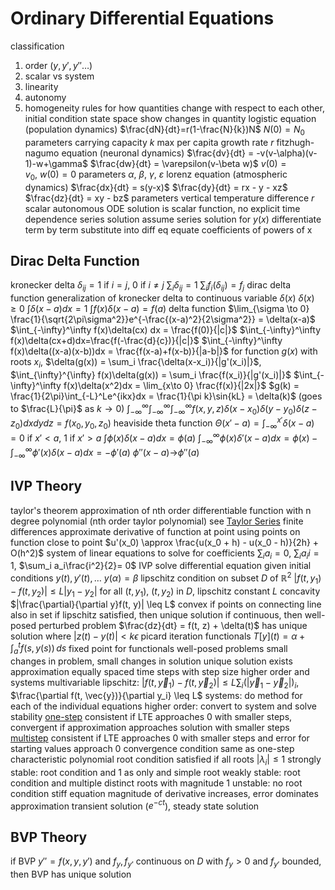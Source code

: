 # Ordinary Differential Equations
classification
1. order ($y, y', y'' \ldots$)
2. scalar vs system
3. linearity
4. autonomy
5. homogeneity
rules for how quantities change with respect to each other, initial condition
state space
	show changes in quantity
logistic equation (population dynamics)
	$\frac{dN}{dt}=r(1-\frac{N}{k})N$
	$N(0) = N_0$
	parameters
		carrying capacity $k$
		max per capita growth rate $r$
fitzhugh-nagumo equation (neuronal dynamics)
	$\frac{dv}{dt} = -v(v-\alpha)(v-1)-w+\gamma$
	$\frac{dw}{dt} = \varepsilon(v-\beta w)$
	$v(0) = v_0,~w(0) = 0$
	parameters $\alpha,~\beta,~\gamma,~\varepsilon$
lorenz equation (atmospheric dynamics)
	$\frac{dx}{dt} = s(y-x)$
	$\frac{dy}{dt} = rx - y - xz$
	$\frac{dz}{dt} = xy - bz$
	parameters
		vertical temperature difference $r$
scalar autonomous ODE
	solution is scalar function, no explicit time dependence
series solution
	assume series solution for $y(x)$
	differentiate term by term
	substitute into diff eq
	equate coefficients of powers of x
## Dirac Delta Function
kronecker delta
	$\delta_{ij} = 1$ if $i = j$, $0$ if $i \neq j$
	$\sum_i \delta_{ij} = 1$
	$\sum_i f_i(\delta_{ij}) = f_j$
dirac delta function
	generalization of kronecker delta to continuous variable $\delta(x)$
	$\delta(x) \geq 0$
	$\int \delta(x-a) dx = 1$
	$\int f(x)\delta(x-a)=f(a)$
delta function
	$\lim_{\sigma \to 0} \frac{1}{\sqrt{2\pi\sigma^2}}e^{-\frac{(x-a)^2}{2\sigma^2}} = \delta(x-a)$
	$\int_{-\infty}^\infty f(x)\delta(cx) dx = \frac{f(0)}{|c|}$
	$\int_{-\infty}^\infty f(x)\delta(cx+d)dx=\frac{f(-\frac{d}{c})}{|c|}$
	$\int_{-\infty}^\infty f(x)\delta((x-a)(x-b))dx = \frac{f(x-a)+f(x-b)}{|a-b|}$
	for function $g(x)$ with roots $x_i$, $\delta(g(x)) = \sum_i \frac{\delta(x-x_i)}{|g'(x_i)|}$, $\int_{\infty}^{\infty} f(x)\delta(g(x)) = \sum_i \frac{f(x_i)}{|g'(x_i)|}$
	$\int_{-\infty}^\infty f(x)\delta(x^2)dx = \lim_{x\to 0} \frac{f(x)}{|2x|}$
	$g(k) = \frac{1}{2\pi}\int_{-L}^Le^{ikx}dx = \frac{1}{\pi k}\sin{kL} = \delta(k)$ (goes to $\frac{L}{\pi}$ as $k \to 0$)
	$\int_{-\infty}^{\infty}\int_{-\infty}^{\infty}\int_{-\infty}^{\infty}f(x,y,z)\delta(x-x_0)\delta(y-y_0)\delta(z-z_0)dxdydz = f(x_0,y_0,z_0)$
heaviside theta function
	$\Theta(x'-a) = \int_{-\infty}^{x'}\delta(x-a)=0$ if $x'<a$, $1$ if $x'>a$
$\int\phi(x)\delta(x-a)dx = \phi(a)$
$\int_{-\infty}^\infty\phi(x)\delta'(x-a)dx = \phi(x) - \int_{-\infty}^{\infty}\phi'(x)\delta(x-a)dx = -\phi'(a)$
$\phi''(x-a)$→$\phi''(a)$
## IVP Theory
taylor's theorem
	approximation of nth order differentiable function with n degree polynomial (nth order taylor polynomial)
	see [Taylor Series](power-series.md#expanding-functions-in-power-series)
finite differences
	approximate derivative of function at point using points on function close to point
	$u'(x_0) \approx \frac{u(x_0 + h) - u(x_0 - h)}{2h} + O(h^2)$
	system of linear equations to solve for coefficients
		$\sum_i a_i = 0$, $\sum_i a_ii = 1$, $\sum_i a_i\frac{i^2}{2}= 0$
IVP
	solve differential equation given initial conditions
		$y(t), y'(t), \ldots$ 
		$y(\alpha) = \beta$
	lipschitz condition on subset $D$ of $\mathbb{R}^2$
		$|f(t,y_1)-f(t,y_2)|\leq L|y_1-y_2|$ for all $(t,y_1)$, $(t,y_2)$ in $D$, lipschitz constant $L$
		concavity
			$|\frac{\partial}{\partial y}f(t, y)| \leq L$
			convex if points on connecting line also in set
		if lipschitz satisfied, then unique solution
			if continuous, then well-posed
			perturbed problem $\frac{dz}{dt} = f(t, z) + \delta(t)$ has unique solution where $|z(t) - y(t)| < k\epsilon$
picard iteration
	functionals
		$T[y](t) = \alpha + \int_a^t f(s, y(s)) \, ds$
	fixed point for functionals
well-posed problems
	small changes in problem, small changes in solution
	unique solution exists
approximation
	equally spaced time steps with step size
higher order and systems
	multivariable lipschitz: $|f(t, \vec{y}_1) - f(t, \vec{y}_2)| \leq L\sum_i (|\vec{y}_1 - \vec{y}_2|)_i$, $\frac{\partial f(t, \vec{y})}{\partial y_i} \leq L$
	systems: do method for each of the individual equations
	higher order: convert to system and solve
stability
	[one-step](euler-s-method.md)
		consistent if LTE approaches 0 with smaller steps, convergent if approximation approaches solution with smaller steps
	[multistep](multistep-method.md)
		consistent if LTE approaches 0 with smaller steps and error for starting values approach 0
		convergence condition same as one-step
		characteristic polynomial
			root condition satisfied if all roots $|\lambda_i| \leq 1$
			strongly stable: root condition and 1 as only and simple root
			weakly stable: root condition and multiple distinct roots with magnitude 1
			unstable: no root condition
stiff equation
	magnitude of derivative increases, error dominates approximation
	transient solution ($e^{-ct}$), steady state solution
## BVP Theory
if BVP $y'' = f(x, y, y')$ and $f_y, f_{y'}$ continuous on $D$ with $f_y > 0$ and $f_{y'}$ bounded, then BVP has unique solution
